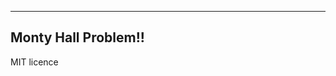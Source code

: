 ----------------------------------------
Monty Hall Problem!!
----------------------------------------
MIT licence
